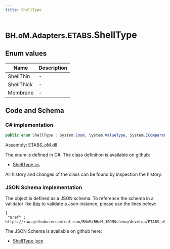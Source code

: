 ```yaml
---
title: ShellType
---
```


# <small>BH.oM.Adapters.ETABS.</small>**ShellType**



## Enum values

| Name            | Description                                                    |
|-----------------|----------------------------------------------------------------|
| ShellThin |  -  |
| ShellThick |  -  |
| Membrane |  -  |


## Code and Schema

### C# implementation

``` C# title="C#"
public enum ShellType : System.Enum, System.ValueType, System.IComparable, System.ISpanFormattable, System.IFormattable, System.IConvertible
```

Assembly: ETABS_oM.dll

The enum is defined in C#. The class definition is available on github:

- [ShellType.cs](https://github.com/BHoM/ETABS_Toolkit/blob/develop/ETABS_oM/Enums\ShellType.cs)

All history and changes of the class can be found by inspection the history.
### JSON Schema implementation

The object is defined as a JSON schema. To reference the schema in a validator like [this](https://www.jsonschemavalidator.net/) to validate a Json instance, please use the lines below:

``` { .json .copy .select } title="JSON Schema"
{
 "$ref" : https://raw.githubusercontent.com/BHoM/BHoM_JSONSchema/develop/ETABS_oM/ShellType.json}
```

The JSON Schema is available on github here:

- [ShellType.json](https://github.com/BHoM/BHoM_JSONSchema/blob/develop/ETABS_oM/ShellType.json)
